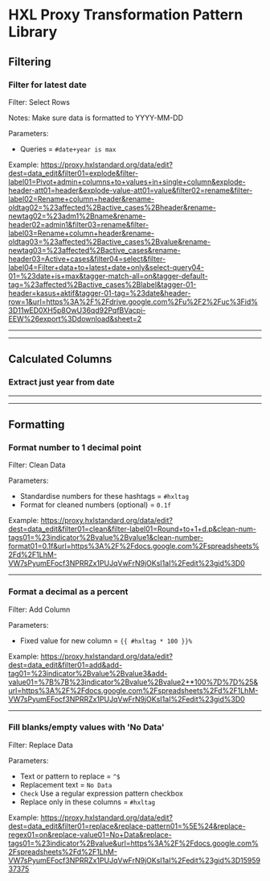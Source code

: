 # HXL Proxy Transformation Pattern Library

## Filtering

### Filter for latest date

Filter: Select Rows

Notes: Make sure data is formatted to YYYY-MM-DD

Parameters:
- Queries = `#date+year is max`

Example: https://proxy.hxlstandard.org/data/edit?dest=data_edit&filter01=explode&filter-label01=Pivot+admin+columns+to+values+in+single+column&explode-header-att01=header&explode-value-att01=value&filter02=rename&filter-label02=Rename+column+header&rename-oldtag02=%23affected%2Bactive_cases%2Bheader&rename-newtag02=%23adm1%2Bname&rename-header02=admin1&filter03=rename&filter-label03=Rename+column+header&rename-oldtag03=%23affected%2Bactive_cases%2Bvalue&rename-newtag03=%23affected%2Bactive_cases&rename-header03=Active+cases&filter04=select&filter-label04=Filter+data+to+latest+date+only&select-query04-01=%23date+is+max&tagger-match-all=on&tagger-default-tag=%23affected%2Bactive_cases%2Blabel&tagger-01-header=kasus+aktif&tagger-01-tag=%23date&header-row=1&url=https%3A%2F%2Fdrive.google.com%2Fu%2F2%2Fuc%3Fid%3D11wED0XH5p8OwU36qd92PqfBVacpi-EEW%26export%3Ddownload&sheet=2

---
---

## Calculated Columns

### Extract just year from date

---
---

## Formatting

### Format number to 1 decimal point

Filter: Clean Data

Parameters:
- Standardise numbers for these hashtags = `#hxltag`
- Format for cleaned numbers (optional) = `0.1f`

Example: https://proxy.hxlstandard.org/data/edit?dest=data_edit&filter01=clean&filter-label01=Round+to+1+d.p&clean-num-tags01=%23indicator%2Bvalue%2Bvalue1&clean-number-format01=0.1f&url=https%3A%2F%2Fdocs.google.com%2Fspreadsheets%2Fd%2F1LhM-VW7sPyumEFocf3NPRRZx1PUJqVwFrN9jOKsI1aI%2Fedit%23gid%3D0

---

### Format a decimal as a percent

Filter: Add Column

Parameters:
- Fixed value for new column = `{{ #hxltag * 100 }}%`

Example: https://proxy.hxlstandard.org/data/edit?dest=data_edit&filter01=add&add-tag01=%23indicator%2Bvalue%2Bvalue3&add-value01=%7B%7B%23indicator%2Bvalue%2Bvalue2+*100%7D%7D%25&url=https%3A%2F%2Fdocs.google.com%2Fspreadsheets%2Fd%2F1LhM-VW7sPyumEFocf3NPRRZx1PUJqVwFrN9jOKsI1aI%2Fedit%23gid%3D0

---

### Fill blanks/empty values with 'No Data'

Filter: Replace Data

Parameters:
- Text or pattern to replace = `^$`
- Replacement text = `No Data`
- `Check` Use a regular expression pattern checkbox
- Replace only in these columns = `#hxltag`


Example: https://proxy.hxlstandard.org/data/edit?dest=data_edit&filter01=replace&replace-pattern01=%5E%24&replace-regex01=on&replace-value01=No+Data&replace-tags01=%23indicator%2Bvalue&url=https%3A%2F%2Fdocs.google.com%2Fspreadsheets%2Fd%2F1LhM-VW7sPyumEFocf3NPRRZx1PUJqVwFrN9jOKsI1aI%2Fedit%23gid%3D1595937375
